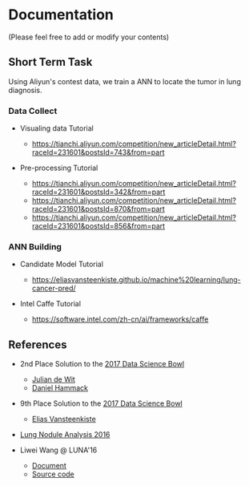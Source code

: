 # Documentation

(Please feel free to add or modify your contents)

## Short Term Task

Using Aliyun's contest data, we train a ANN to locate the tumor in lung diagnosis.

### Data Collect

* Visualing data
  Tutorial
  * https://tianchi.aliyun.com/competition/new_articleDetail.html?raceId=231601&postsId=743&from=part

* Pre-processing
  Tutorial
  * https://tianchi.aliyun.com/competition/new_articleDetail.html?raceId=231601&postsId=342&from=part
  * https://tianchi.aliyun.com/competition/new_articleDetail.html?raceId=231601&postsId=870&from=part
  * https://tianchi.aliyun.com/competition/new_articleDetail.html?raceId=231601&postsId=856&from=part

### ANN Building

* Candidate Model
  Tutorial
  * https://eliasvansteenkiste.github.io/machine%20learning/lung-cancer-pred/

* Intel Caffe
  Tutorial
  * https://software.intel.com/zh-cn/ai/frameworks/caffe

## References

* 2nd Place Solution to the [2017 Data Science Bowl][]

  * [Julian de Wit](https://github.com/juliandewit/kaggle_ndsb2017)
  * [Daniel Hammack](https://github.com/dhammack/DSB2017)

* 9th Place Solution to the [2017 Data Science Bowl][]

  * [Elias Vansteenkiste](https://eliasvansteenkiste.github.io/machine%20learning/lung-cancer-pred/)

* [Lung Nodule Analysis 2016](https://luna16.grand-challenge.org/results/)

* Liwei Wang @ LUNA'16
  * [Document](http://www.cis.pku.edu.cn/faculty/vision/wangliwei/software/DSB2017-qfpxfd_solution_document.pdf)
  * [Source code](http://www.cis.pku.edu.cn/faculty/vision/wangliwei/software/DSB2017-qfpxfd.zip)

[2017 Data Science Bowl]: https://www.kaggle.com/c/data-science-bowl-2017
